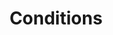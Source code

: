 ---
layout: default
title: Conditions
parent: Workflow Syntax
grand_parent: Syntax Guide
nav_order: 4
---